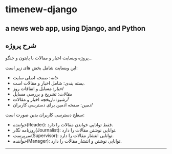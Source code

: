 # timenew-django
a news web app, using Django, and Python
---
## شرح پروژه
پروژه وبسایت اخبار و مقالات با پایتون و جنگو...

این وبسایت شامل بخض های زیر است:
* *خانه*: صفحه اصلی سایت
* *بسته بندی*: شامل اخبار و مقالات است.
* *اخبار*: مسايل و اتفاقات روز
* *مقالات*: تشریح و بررسی مسايل
* *آرشیو*: تاریخچه اخبار و مقالات
* *ادمین*: صفحه ادمین برای دسترسی کاربران

سطح دسترسی کاربران بدین صورت است:
* *خواننده*(Reader): فقط توانایی خواندن مقالات را دارد.
* *روزنامه نگار*(Journalist): توانایی نوشتن مقالات را دارد.
* *سرپرست*(Supervisor): توانایی انتشار مقالات را دارد.
* *خواننده*(Manager): توانایی نوشتن و انتشار مقالات را دارد.
---

